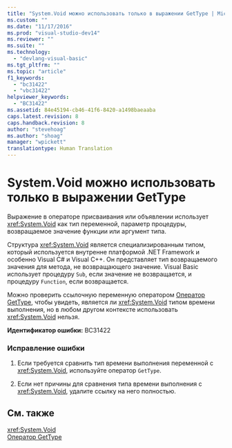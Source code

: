 ```yaml
---
title: "System.Void можно использовать только в выражении GetType | Microsoft Docs"
ms.custom: ""
ms.date: "11/17/2016"
ms.prod: "visual-studio-dev14"
ms.reviewer: ""
ms.suite: ""
ms.technology: 
  - "devlang-visual-basic"
ms.tgt_pltfrm: ""
ms.topic: "article"
f1_keywords: 
  - "bc31422"
  - "vbc31422"
helpviewer_keywords: 
  - "BC31422"
ms.assetid: 84e45194-cb46-41f6-8420-a1498baeaaba
caps.latest.revision: 8
caps.handback.revision: 8
author: "stevehoag"
ms.author: "shoag"
manager: "wpickett"
translationtype: Human Translation
---
```

# System.Void можно использовать только в выражении GetType
Выражение в операторе присваивания или объявлении использует <xref:System.Void> как тип переменной, параметр процедуры, возвращаемое значение функции или аргумент типа.  
  
 Структура <xref:System.Void> является специализированным типом, который используется внутренне платформой .NET Framework и особенно Visual C\# и Visual C\+\+. Он представляет тип возвращаемого значения для метода, не возвращающего значение. Visual Basic использует процедуру `Sub`, если значение не возвращается, и процедуру `Function`, если возвращается.  
  
 Можно проверить ссылочную переменную оператором [Оператор GetType](../../visual-basic/language-reference/operators/gettype-operator.md), чтобы увидеть, является ли <xref:System.Void> типом времени выполнения, но в любом другом контексте использовать <xref:System.Void> нельзя.  
  
 **Идентификатор ошибки:** BC31422  
  
### Исправление ошибки  
  
1.  Если требуется сравнить тип времени выполнения переменной с <xref:System.Void>, используйте оператор `GetType`.  
  
2.  Если нет причины для сравнения типа времени выполнения с <xref:System.Void>, удалите ссылку на него полностью.  
  
## См. также  
 <xref:System.Void>   
 [Оператор GetType](../../visual-basic/language-reference/operators/gettype-operator.md)